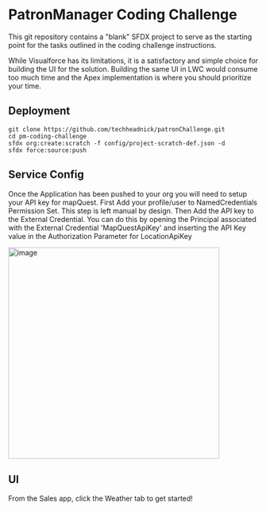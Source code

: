 # PatronManager Coding Challenge

This git repository contains a "blank" SFDX project to serve as the starting point for the tasks outlined in the coding challenge instructions.

While Visualforce has its limitations, it is a satisfactory and simple choice for building the UI for the solution. Building the same UI in LWC would consume too much time and the Apex implementation is where you should prioritize your time.

## Deployment

```
git clone https://github.com/techheadnick/patronChallenge.git
cd pm-coding-challenge
sfdx org:create:scratch -f config/project-scratch-def.json -d
sfdx force:source:push
```

## Service Config
Once the Application has been pushed to your org you will need to setup your API key for mapQuest. First Add your profile/user to NamedCredentials Permission Set. This step is left manual by design.
Then Add the API key to the External Credential. You can do this by opening the Principal associated with the External Credential 'MapQuestApiKey' and inserting the API Key value in the Authorization Parameter for LocationApiKey

<img width="425" alt="image" src="https://github.com/techheadnick/patronChallenge/assets/29713250/dfb5444a-9a99-41f4-9e73-8976025a196f">

## UI
From the Sales app, click the Weather tab to get started!

